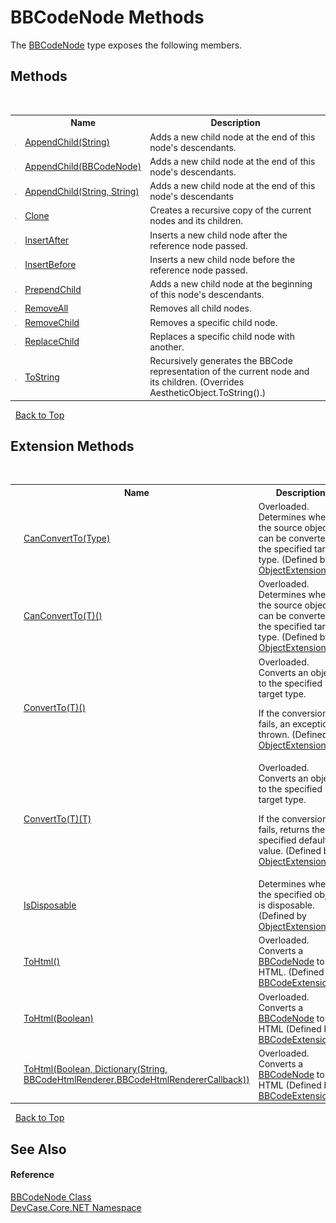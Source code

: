# BBCodeNode Methods
 

The <a href="T_DevCase_Core_NET_BBCodeNode">BBCodeNode</a> type exposes the following members.


## Methods
&nbsp;<table><tr><th></th><th>Name</th><th>Description</th></tr><tr><td>![Public method](media/pubmethod.gif "Public method")</td><td><a href="M_DevCase_Core_NET_BBCodeNode_AppendChild_1">AppendChild(String)</a></td><td>
Adds a new child node at the end of this node's descendants.</td></tr><tr><td>![Public method](media/pubmethod.gif "Public method")</td><td><a href="M_DevCase_Core_NET_BBCodeNode_AppendChild">AppendChild(BBCodeNode)</a></td><td>
Adds a new child node at the end of this node's descendants.</td></tr><tr><td>![Public method](media/pubmethod.gif "Public method")</td><td><a href="M_DevCase_Core_NET_BBCodeNode_AppendChild_2">AppendChild(String, String)</a></td><td>
Adds a new child node at the end of this node's descendants</td></tr><tr><td>![Public method](media/pubmethod.gif "Public method")</td><td><a href="M_DevCase_Core_NET_BBCodeNode_Clone">Clone</a></td><td>
Creates a recursive copy of the current nodes and its children.</td></tr><tr><td>![Public method](media/pubmethod.gif "Public method")</td><td><a href="M_DevCase_Core_NET_BBCodeNode_InsertAfter">InsertAfter</a></td><td>
Inserts a new child node after the reference node passed.</td></tr><tr><td>![Public method](media/pubmethod.gif "Public method")</td><td><a href="M_DevCase_Core_NET_BBCodeNode_InsertBefore">InsertBefore</a></td><td>
Inserts a new child node before the reference node passed.</td></tr><tr><td>![Public method](media/pubmethod.gif "Public method")</td><td><a href="M_DevCase_Core_NET_BBCodeNode_PrependChild">PrependChild</a></td><td>
Adds a new child node at the beginning of this node's descendants.</td></tr><tr><td>![Public method](media/pubmethod.gif "Public method")</td><td><a href="M_DevCase_Core_NET_BBCodeNode_RemoveAll">RemoveAll</a></td><td>
Removes all child nodes.</td></tr><tr><td>![Public method](media/pubmethod.gif "Public method")</td><td><a href="M_DevCase_Core_NET_BBCodeNode_RemoveChild">RemoveChild</a></td><td>
Removes a specific child node.</td></tr><tr><td>![Public method](media/pubmethod.gif "Public method")</td><td><a href="M_DevCase_Core_NET_BBCodeNode_ReplaceChild">ReplaceChild</a></td><td>
Replaces a specific child node with another.</td></tr><tr><td>![Public method](media/pubmethod.gif "Public method")</td><td><a href="M_DevCase_Core_NET_BBCodeNode_ToString">ToString</a></td><td>
Recursively generates the BBCode representation of the current node and its children.
 (Overrides AestheticObject.ToString().)</td></tr></table>&nbsp;
<a href="#bbcodenode-methods">Back to Top</a>

## Extension Methods
&nbsp;<table><tr><th></th><th>Name</th><th>Description</th></tr><tr><td>![Public Extension Method](media/pubextension.gif "Public Extension Method")![Code example](media/CodeExample.png "Code example")</td><td><a href="M_DevCase_Core_Extensions_Object_ObjectExtensions_CanConvertTo">CanConvertTo(Type)</a></td><td>Overloaded.  
Determines whether the source object can be converted to the specified target type.
 (Defined by <a href="T_DevCase_Core_Extensions_Object_ObjectExtensions">ObjectExtensions</a>.)</td></tr><tr><td>![Public Extension Method](media/pubextension.gif "Public Extension Method")![Code example](media/CodeExample.png "Code example")</td><td><a href="M_DevCase_Core_Extensions_Object_ObjectExtensions_CanConvertTo__1">CanConvertTo(T)()</a></td><td>Overloaded.  
Determines whether the source object can be converted to the specified target type.
 (Defined by <a href="T_DevCase_Core_Extensions_Object_ObjectExtensions">ObjectExtensions</a>.)</td></tr><tr><td>![Public Extension Method](media/pubextension.gif "Public Extension Method")![Code example](media/CodeExample.png "Code example")</td><td><a href="M_DevCase_Core_Extensions_Object_ObjectExtensions_ConvertTo__1">ConvertTo(T)()</a></td><td>Overloaded.  
Converts an object to the specified target type. 

 If the conversion fails, an exception is thrown.
 (Defined by <a href="T_DevCase_Core_Extensions_Object_ObjectExtensions">ObjectExtensions</a>.)</td></tr><tr><td>![Public Extension Method](media/pubextension.gif "Public Extension Method")![Code example](media/CodeExample.png "Code example")</td><td><a href="M_DevCase_Core_Extensions_Object_ObjectExtensions_ConvertTo__1_1">ConvertTo(T)(T)</a></td><td>Overloaded.  
Converts an object to the specified target type. 

 If the conversion fails, returns the specified default value.
 (Defined by <a href="T_DevCase_Core_Extensions_Object_ObjectExtensions">ObjectExtensions</a>.)</td></tr><tr><td>![Public Extension Method](media/pubextension.gif "Public Extension Method")![Code example](media/CodeExample.png "Code example")</td><td><a href="M_DevCase_Core_Extensions_Object_ObjectExtensions_IsDisposable">IsDisposable</a></td><td>
Determines whether the specified object is disposable.
 (Defined by <a href="T_DevCase_Core_Extensions_Object_ObjectExtensions">ObjectExtensions</a>.)</td></tr><tr><td>![Public Extension Method](media/pubextension.gif "Public Extension Method")</td><td><a href="M_DevCase_Core_Extensions_BBCode_BBCodeExtensions_ToHtml">ToHtml()</a></td><td>Overloaded.  
Converts a <a href="T_DevCase_Core_NET_BBCodeNode">BBCodeNode</a> to HTML.
 (Defined by <a href="T_DevCase_Core_Extensions_BBCode_BBCodeExtensions">BBCodeExtensions</a>.)</td></tr><tr><td>![Public Extension Method](media/pubextension.gif "Public Extension Method")</td><td><a href="M_DevCase_Core_Extensions_BBCode_BBCodeExtensions_ToHtml_1">ToHtml(Boolean)</a></td><td>Overloaded.  
Converts a <a href="T_DevCase_Core_NET_BBCodeNode">BBCodeNode</a> to HTML
 (Defined by <a href="T_DevCase_Core_Extensions_BBCode_BBCodeExtensions">BBCodeExtensions</a>.)</td></tr><tr><td>![Public Extension Method](media/pubextension.gif "Public Extension Method")</td><td><a href="M_DevCase_Core_Extensions_BBCode_BBCodeExtensions_ToHtml_2">ToHtml(Boolean, Dictionary(String, BBCodeHtmlRenderer.BBCodeHtmlRendererCallback))</a></td><td>Overloaded.  
Converts a <a href="T_DevCase_Core_NET_BBCodeNode">BBCodeNode</a> to HTML
 (Defined by <a href="T_DevCase_Core_Extensions_BBCode_BBCodeExtensions">BBCodeExtensions</a>.)</td></tr></table>&nbsp;
<a href="#bbcodenode-methods">Back to Top</a>

## See Also


#### Reference
<a href="T_DevCase_Core_NET_BBCodeNode">BBCodeNode Class</a><br /><a href="N_DevCase_Core_NET">DevCase.Core.NET Namespace</a><br />